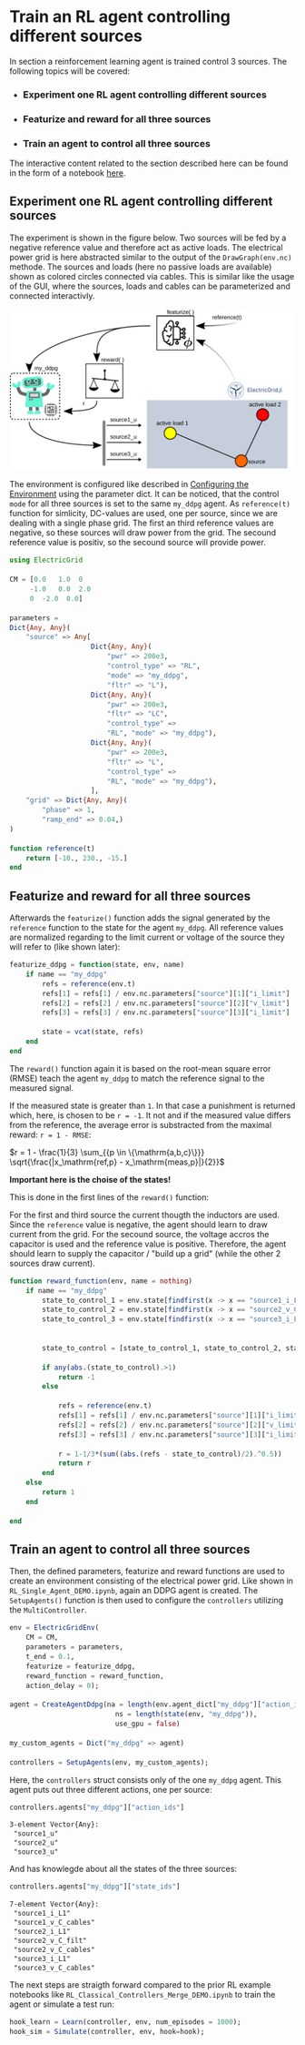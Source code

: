 # Train an RL agent controlling different sources
In section a reinforcement learning agent is trained control 3 sources. 
The following topics will be covered:

- ### Experiment one RL agent controlling different sources
- ### Featurize and reward for all three sources
- ### Train an agent to control all three sources
 
The interactive content related to the section described here can be found in the form of a notebook [here](https://github.com/upb-lea/ElectricGrid.jl/blob/main/examples/notebooks/RL_Complex_DEMO.ipynb).



## Experiment one RL agent controlling different sources

The experiment is shown in the figure below. Two sources will be fed by a negative reference value and therefore act as active loads. The electrical power grid is here abstracted similar to the output of the `DrawGraph(env.nc)` methode.
The sources and loads (here no passive loads are available) shown as colored circles connected via cables.
This is similar like the usage of the GUI, where the sources, loads and cables can be parameterized and connected interactivly.

![](./assets/RL_Complex_Demo.png)

The environment is configured like described in [Configuring the Environment](https://upb-lea.github.io/ElectricGrid.jl/dev/Env_Create/) using the parameter dict.
It can be noticed, that the control `mode` for all three sources is set to the same `my_ddpg` agent.
As `reference(t)` function for simlicity, DC-values are used, one per source, since we are dealing with a single phase grid.
The first an third reference values are negative, so these sources will draw power from the grid.
The secound reference value is positiv, so the secound source will provide power.


```julia
using ElectricGrid

CM = [0.0   1.0  0
     -1.0   0.0  2.0
     0  -2.0  0.0]

parameters =
Dict{Any, Any}(
    "source" => Any[
                    Dict{Any, Any}(
                        "pwr" => 200e3,
                        "control_type" => "RL",
                        "mode" => "my_ddpg",
                        "fltr" => "L"),
                    Dict{Any, Any}(
                        "pwr" => 200e3,
                        "fltr" => "LC",
                        "control_type" =>
                        "RL", "mode" => "my_ddpg"),
                    Dict{Any, Any}(
                        "pwr" => 200e3,
                        "fltr" => "L",
                        "control_type" =>
                        "RL", "mode" => "my_ddpg"),
                    ],
    "grid" => Dict{Any, Any}(
        "phase" => 1,
        "ramp_end" => 0.04,)
)

function reference(t)
    return [-10., 230., -15.]
end
```



## Featurize and reward for all three sources

Afterwards the `featurize()` function adds the signal generated by the `reference` function to the state for the agent `my_ddpg`.
All reference values are normalized regarding to the limit current or voltage of the source they will refer to (like shown later):


```julia
featurize_ddpg = function(state, env, name)
    if name == "my_ddpg"
        refs = reference(env.t)
        refs[1] = refs[1] / env.nc.parameters["source"][1]["i_limit"] 
        refs[2] = refs[2] / env.nc.parameters["source"][2]["v_limit"] 
        refs[3] = refs[3] / env.nc.parameters["source"][3]["i_limit"] 
        
        state = vcat(state, refs)
    end
end
```


The `reward()` function again it is based on the root-mean square error (RMSE) teach the agent `my_ddpg` to match the reference signal to the measured signal. 

If the measured state is greater than `1`. In that case a punishment is returned which, here, is chosen to be `r = -1`.
It not and if the measured value differs from the reference, the average error is substracted from the maximal reward: `r = 1 - RMSE`:

$r = 1 - \frac{1}{3} \sum_{{p \in \{\mathrm{a,b,c}\}}} \sqrt{\frac{|x_\mathrm{ref,p} - x_\mathrm{meas,p}|}{2}}$

__Important here is the choise of the states!__

This is done in the first lines of the `reward()` function:

For the first and third source the current thougth the inductors are used. 
Since the `reference` value is negative, the agent should learn to draw current from the grid.
For the secound source, the voltage accros the capacitor is used and the reference value is positive. 
Therefore, the agent should learn to supply the capacitor / "build up a grid" (while the other 2 sources draw current).


```julia
function reward_function(env, name = nothing)
    if name == "my_ddpg"
        state_to_control_1 = env.state[findfirst(x -> x == "source1_i_L1", env.state_ids)]
        state_to_control_2 = env.state[findfirst(x -> x == "source2_v_C_filt", env.state_ids)]
        state_to_control_3 = env.state[findfirst(x -> x == "source3_i_L1", env.state_ids)]


        state_to_control = [state_to_control_1, state_to_control_2, state_to_control_3]

        if any(abs.(state_to_control).>1)
            return -1
        else

            refs = reference(env.t)
            refs[1] = refs[1] / env.nc.parameters["source"][1]["i_limit"] 
            refs[2] = refs[2] / env.nc.parameters["source"][2]["v_limit"] 
            refs[3] = refs[3] / env.nc.parameters["source"][3]["i_limit"]   

            r = 1-1/3*(sum((abs.(refs - state_to_control)/2).^0.5))
            return r 
        end
    else
        return 1
    end

end
```


## Train an agent to control all three sources

Then, the defined parameters, featurize and reward functions are used to create an environment consisting of the electrical power grid.
Like shown in `RL_Single_Agent_DEMO.ipynb`, again an DDPG agent is created. 
The `SetupAgents()` function is then used to configure the `controllers` utilizing the `MultiController`.



```julia
env = ElectricGridEnv(
    CM = CM,
    parameters = parameters, 
    t_end = 0.1, 
    featurize = featurize_ddpg, 
    reward_function = reward_function, 
    action_delay = 0);

agent = CreateAgentDdpg(na = length(env.agent_dict["my_ddpg"]["action_ids"]),
                          ns = length(state(env, "my_ddpg")),
                          use_gpu = false)

my_custom_agents = Dict("my_ddpg" => agent)

controllers = SetupAgents(env, my_custom_agents);
```

Here, the `controllers` struct consists only of the one `my_ddpg` agent.
This agent puts out three different actions, one per source:

```julia
controllers.agents["my_ddpg"]["action_ids"]
```




    3-element Vector{Any}:
     "source1_u"
     "source2_u"
     "source3_u"



And has knowlegde about all the states of the three sources:


```julia
controllers.agents["my_ddpg"]["state_ids"]
```




    7-element Vector{Any}:
     "source1_i_L1"
     "source1_v_C_cables"
     "source2_i_L1"
     "source2_v_C_filt"
     "source2_v_C_cables"
     "source3_i_L1"
     "source3_v_C_cables"



The next steps are straigth forward compared to the prior RL example notebooks like `RL_Classical_Controllers_Merge_DEMO.ipynb` to train the agent or simulate a test run:

```julia
hook_learn = Learn(controller, env, num_episodes = 1000);
hook_sim = Simulate(controller, env, hook=hook);
```


